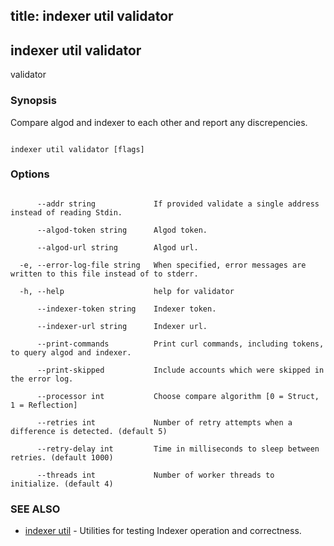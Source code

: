 title: indexer util validator
---
## indexer util validator



validator



### Synopsis



Compare algod and indexer to each other and report any discrepencies.



```

indexer util validator [flags]

```



### Options



```

      --addr string             If provided validate a single address instead of reading Stdin.

      --algod-token string      Algod token.

      --algod-url string        Algod url.

  -e, --error-log-file string   When specified, error messages are written to this file instead of to stderr.

  -h, --help                    help for validator

      --indexer-token string    Indexer token.

      --indexer-url string      Indexer url.

      --print-commands          Print curl commands, including tokens, to query algod and indexer.

      --print-skipped           Include accounts which were skipped in the error log.

      --processor int           Choose compare algorithm [0 = Struct, 1 = Reflection]

      --retries int             Number of retry attempts when a difference is detected. (default 5)

      --retry-delay int         Time in milliseconds to sleep between retries. (default 1000)

      --threads int             Number of worker threads to initialize. (default 4)

```



### SEE ALSO



* [indexer util](../../util/util/)	 - Utilities for testing Indexer operation and correctness.



